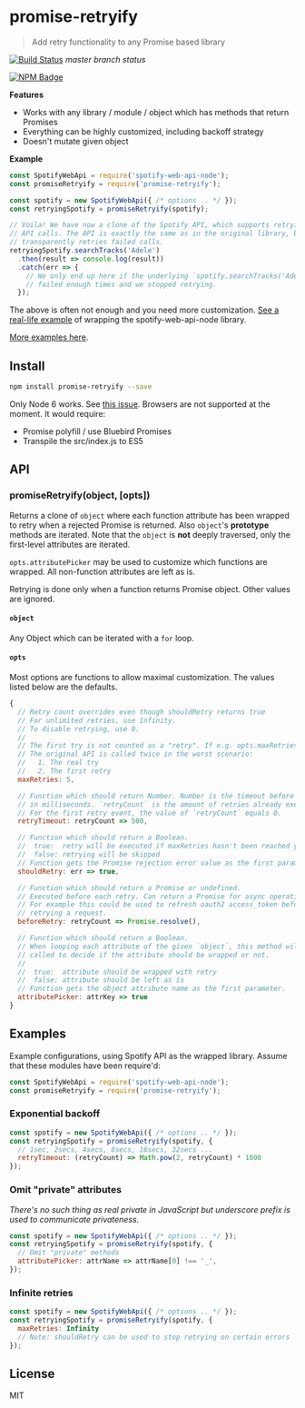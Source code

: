 # promise-retryify

> Add retry functionality to any Promise based library

[![Build Status](https://travis-ci.org/kimmobrunfeldt/promise-retryify.svg?branch=master)](https://travis-ci.org/kimmobrunfeldt/promise-retryify) *master branch status*

[![NPM Badge](https://nodei.co/npm/promise-retryify.png?downloads=true)](https://www.npmjs.com/package/promise-retryify)


**Features**

* Works with any library / module / object which has methods that return Promises
* Everything can be highly customized, including backoff strategy
* Doesn't mutate given object

**Example**

```js
const SpotifyWebApi = require('spotify-web-api-node');
const promiseRetryify = require('promise-retryify');

const spotify = new SpotifyWebApi({ /* options .. */ });
const retryingSpotify = promiseRetryify(spotify);

// Voila! We have now a clone of the Spotify API, which supports retrying of
// API calls. The API is exactly the same as in the original library, but it
// transparently retries failed calls.
retryingSpotify.searchTracks('Adele')
  .then(result => console.log(result))
  .catch(err => {
    // We only end up here if the underlying `spotify.searchTracks('Adele')`
    // failed enough times and we stopped retrying.
  });
```

The above is often not enough and you need more customization.
[See a real-life example](examples/retrying-spotify.js) of wrapping
the spotify-web-api-node library.

[More examples here](#examples).

## Install

```bash
npm install promise-retryify --save
```

Only Node 6 works. See [this issue](https://github.com/kimmobrunfeldt/promise-retryify/issues/1).
Browsers are not supported at the moment. It would require:

* Promise polyfill / use Bluebird Promises
* Transpile the src/index.js to ES5

## API

### promiseRetryify(object, [opts])

Returns a clone of `object` where each function attribute has been wrapped to
retry when a rejected Promise is returned. Also `object`'s **prototype**
methods are iterated. Note that the `object` is **not** deeply traversed, only
the first-level attributes are iterated.

`opts.attributePicker` may be used to customize
which functions are wrapped. All non-function attributes are left as is.

Retrying is done only when a function returns Promise object. Other values
are ignored.

#### `object`

Any Object which can be iterated with a `for` loop.

#### `opts`

Most options are functions to allow maximal customization. The values
listed below are the defaults.

```js
{
  // Retry count overrides even though shouldRetry returns true
  // For unlimited retries, use Infinity.
  // To disable retrying, use 0.
  //
  // The first try is not counted as a "retry". If e.g. opts.maxRetries = 1,
  // The original API is called twice in the worst scenario:
  //   1. The real try
  //   2. The first retry
  maxRetries: 5,

  // Function which should return Number. Number is the timeout before retrying
  // in milliseconds. `retryCount` is the amount of retries already executed.
  // For the first retry event, the value of `retryCount` equals 0.
  retryTimeout: retryCount => 500,

  // Function which should return a Boolean.
  //  true:  retry will be executed if maxRetries hasn't been reached yet
  //  false: retrying will be skipped
  // Function gets the Promise rejection error value as the first parameter.
  shouldRetry: err => true,

  // Function which should return a Promise or undefined.
  // Executed before each retry. Can return a Promise for async operations.
  // For example this could be used to refresh oauth2 access_token before
  // retrying a request.
  beforeRetry: retryCount => Promise.resolve(),

  // Function which should return a Boolean.
  // When looping each attribute of the given `object`, this method will be
  // called to decide if the attribute should be wrapped or not.
  //
  //  true:  attribute should be wrapped with retry
  //  false: attribute should be left as is
  // Function gets the object attribute name as the first parameter.
  attributePicker: attrKey => true
}
```

## Examples

Example configurations, using Spotify API as the wrapped library.
Assume that these modules have been require'd:

```js
const SpotifyWebApi = require('spotify-web-api-node');
const promiseRetryify = require('promise-retryify');
```

### Exponential backoff

```js
const spotify = new SpotifyWebApi({ /* options .. */ });
const retryingSpotify = promiseRetryify(spotify, {
  // 1sec, 2secs, 4secs, 8secs, 16secs, 32secs ...
  retryTimeout: (retryCount) => Math.pow(2, retryCount) * 1000
});
```

### Omit "private" attributes

*There's no such thing as real private in JavaScript but underscore prefix
is used to communicate privateness.*

```js
const spotify = new SpotifyWebApi({ /* options .. */ });
const retryingSpotify = promiseRetryify(spotify, {
  // Omit "private" methods
  attributePicker: attrName => attrName[0] !== '_',
});
```

### Infinite retries

```js
const spotify = new SpotifyWebApi({ /* options .. */ });
const retryingSpotify = promiseRetryify(spotify, {
  maxRetries: Infinity
  // Note: shouldRetry can be used to stop retrying on certain errors
});
```

## License

MIT
